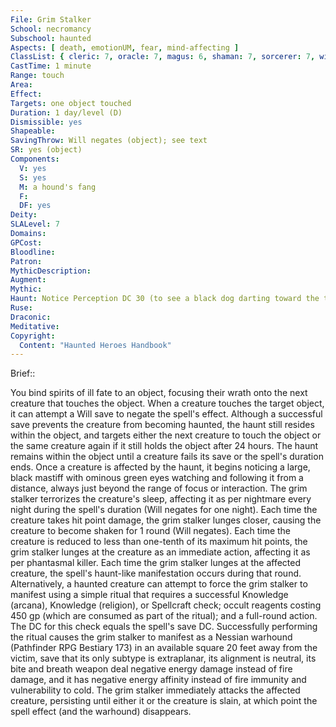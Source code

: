 ```yaml
---
File: Grim Stalker
School: necromancy
Subschool: haunted
Aspects: [ death, emotionUM, fear, mind-affecting ]
ClassList: { cleric: 7, oracle: 7, magus: 6, shaman: 7, sorcerer: 7, wizard: 7, summoner: 6, unchained summoner: 6, witch: 7 }
CastTime: 1 minute
Range: touch
Area: 
Effect: 
Targets: one object touched
Duration: 1 day/level (D)
Dismissible: yes
Shapeable: 
SavingThrow: Will negates (object); see text
SR: yes (object)
Components:
  V: yes
  S: yes
  M: a hound's fang
  F: 
  DF: yes
Deity: 
SLALevel: 7
Domains: 
GPCost: 
Bloodline: 
Patron: 
MythicDescription: 
Augment: 
Mythic: 
Haunt: Notice Perception DC 30 (to see a black dog darting toward the target out of the corner of the eye)  hp 4 hp/level; Trigger touch (object); Reset none
Ruse: 
Draconic: 
Meditative: 
Copyright:
  Content: "Haunted Heroes Handbook"
---
```

Brief:: 

You bind spirits of ill fate to an object, focusing their wrath onto the next creature that touches the object. When a creature touches the target object, it can attempt a Will save to negate the spell's effect. Although a successful save prevents the creature from becoming haunted, the haunt still resides within the object, and targets either the next creature to touch the object or the same creature again if it still holds the object after 24 hours. The haunt remains within the object until a creature fails its save or the spell's duration ends.  Once a creature is affected by the haunt, it begins noticing a large, black mastiff with ominous green eyes watching and following it from a distance, always just beyond the range of focus or interaction. The grim stalker terrorizes the creature's sleep, affecting it as per nightmare every night during the spell's duration (Will negates for one night). Each time the creature takes hit point damage, the grim stalker lunges closer, causing the creature to become shaken for 1 round (Will negates). Each time the creature is reduced to less than one-tenth of its maximum hit points, the grim stalker lunges at the creature as an immediate action, affecting it as per phantasmal killer.  Each time the grim stalker lunges at the affected creature, the spell's haunt-like manifestation occurs during that round. Alternatively, a haunted creature can attempt to force the grim  stalker to manifest using a simple ritual that requires a successful Knowledge (arcana), Knowledge (religion), or Spellcraft check; occult reagents costing 450 gp (which are consumed as part of the ritual); and a full-round action. The DC for this check equals the spell's save DC. Successfully performing the ritual causes the grim stalker to manifest as a Nessian warhound (Pathfinder RPG Bestiary 173) in an available square 20 feet away from the victim, save that its only subtype is extraplanar, its alignment is neutral, its bite and breath weapon deal negative energy damage instead of fire damage, and it has negative energy affinity instead of fire immunity and vulnerability to cold. The grim stalker immediately attacks the affected creature, persisting until either it or the creature is slain, at which point the spell effect (and the warhound) disappears.

